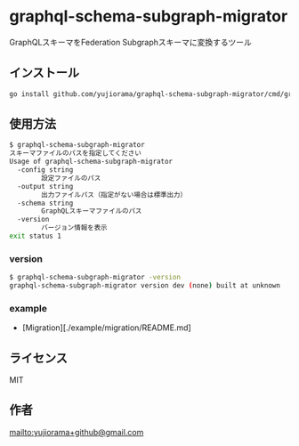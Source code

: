 # graphql-schema-subgraph-migrator

GraphQLスキーマをFederation Subgraphスキーマに変換するツール

## インストール

```bash
go install github.com/yujiorama/graphql-schema-subgraph-migrator/cmd/graphql-schema-subgraph-migrator@latest
```

## 使用方法

```bash
$ graphql-schema-subgraph-migrator
スキーマファイルのパスを指定してください
Usage of graphql-schema-subgraph-migrator
  -config string
        設定ファイルのパス
  -output string
        出力ファイルパス（指定がない場合は標準出力）
  -schema string
        GraphQLスキーマファイルのパス
  -version
        バージョン情報を表示
exit status 1
```

### version

```bash
$ graphql-schema-subgraph-migrator -version
graphql-schema-subgraph-migrator version dev (none) built at unknown
```

### example

- [Migration][./example/migration/README.md]


## ライセンス

MIT

## 作者

<mailto:yujiorama+github@gmail.com>
